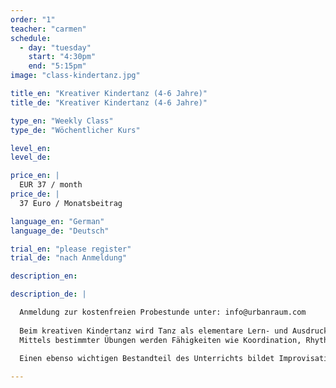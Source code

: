 ```yaml
---
order: "1"
teacher: "carmen"
schedule:
  - day: "tuesday"
    start: "4:30pm"
    end: "5:15pm"
image: "class-kindertanz.jpg"

title_en: "Kreativer Kindertanz (4-6 Jahre)"
title_de: "Kreativer Kindertanz (4-6 Jahre)"

type_en: "Weekly Class"
type_de: "Wöchentlicher Kurs"

level_en:
level_de:

price_en: |
  EUR 37 / month
price_de: |
  37 Euro / Monatsbeitrag  

language_en: "German"
language_de: "Deutsch"

trial_en: "please register"
trial_de: "nach Anmeldung"

description_en:

description_de: |

  Anmeldung zur kostenfreien Probestunde unter: info@urbanraum.com  
  
  Beim kreativen Kindertanz wird Tanz als elementare Lern- und Ausdrucksform vermittelt. Dabei steht die Freude am Sich-Bewegen im Vordergrund.
  Mittels bestimmter Übungen werden Fähigkeiten wie Koordination, Rhythmusgefühl, Konzentrationsfähigkeit und Ausdauer entwickelt beziehungsweise gestärkt.

  Einen ebenso wichtigen Bestandteil des Unterrichts bildet Improvisation, mittels derer die Kinder ihrer Fantasie freien Lauf lassen können. So verwandeln wir uns zum Beispiel in kleine Regentropfen oder Flugzeuge, spielen Katz und Maus oder machen als Schmetterlinge eine Reise in ferne Länder.
  
---
```


